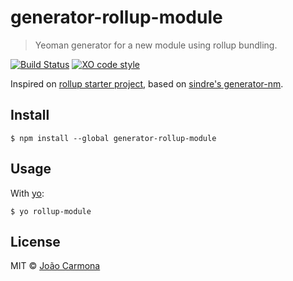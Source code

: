 # generator-rollup-module

> Yeoman generator for a new module using rollup bundling.
 
[![Build Status](https://travis-ci.org/jpsc/generator-rollup-module.svg?branch=master)](https://travis-ci.org/sindresorhus/xo) [![XO code style](https://img.shields.io/badge/code_style-XO-5ed9c7.svg)](https://github.com/sindresorhus/xo)

Inspired on [rollup starter project](https://github.com/rollup/rollup-starter-project), based on [sindre's generator-nm](https://github.com/sindresorhus/generator-nm).


## Install

```
$ npm install --global generator-rollup-module
```


## Usage

With [yo](https://github.com/yeoman/yo):

```
$ yo rollup-module
```

## License

MIT © [João Carmona](http://twitter.com/joaocarmona)
